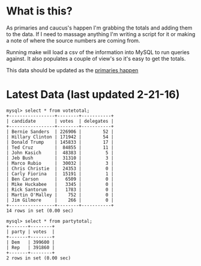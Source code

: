 What is this?
=======================================

As primaries and caucus's happen I'm grabbing the totals and adding them
to the data. If I need to massage anything I'm writing a script for it
or making a note of where the source numbers are coming from. 

Running make will load a csv of the information into MySQL to run
queries against. It also populates a couple of view's so it's easy to
get the totals. 

This data should be updated as the [primaries happen](http://www.uspresidentialelectionnews.com/2016-presidential-primary-schedule-calendar/)

Latest Data (last updated 2-21-16)
======================================

```
mysql> select * from votetotal;
+-----------------+--------+-----------+
| candidate       | votes  | delegates |
+-----------------+--------+-----------+
| Bernie Sanders  | 226906 |        52 |
| Hillary Clinton | 171942 |        54 |
| Donald Trump    | 145833 |        17 |
| Ted Cruz        |  84855 |        11 |
| John Kasich     |  48383 |         5 |
| Jeb Bush        |  31310 |         3 |
| Marco Rubio     |  30032 |         3 |
| Chris Christie  |  24353 |         0 |
| Carly Fiorina   |  15191 |         1 |
| Ben Carson      |   6509 |         0 |
| Mike Huckabee   |   3345 |         0 |
| Rick Santorum   |   1783 |         0 |
| Martin O'Malley |    752 |         0 |
| Jim Gilmore     |    266 |         0 |
+-----------------+--------+-----------+
14 rows in set (0.00 sec)

mysql> select * from partytotal;
+-------+--------+
| party | votes  |
+-------+--------+
| Dem   | 399600 |
| Rep   | 391860 |
+-------+--------+
2 rows in set (0.00 sec)


```

